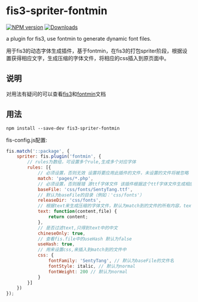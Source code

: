 # fis3-spriter-fontmin


[![NPM version][npm-image]][npm-url]
[![Downloads][downloads-image]][npm-url]

a plugin for fis3, use fontmin to generate dynamic font files.

用于fis3的动态字体生成插件，基于fontmin，在fis3的打包spriter阶段，根据设置获得相应文字，生成压缩的字体文件，将相应的css插入到原页面中。

## 说明
对用法有疑问的可以查看[fis3](http://fis.baidu.com/fis3/docs/beginning/intro.html)和[fontmin](https://github.com/ecomfe/fontmin)文档

## 用法

```
npm install --save-dev fis3-spriter-fontmin
```

fis-config.js配置:

```js
fis.match('::package', {
    spriter: fis.plugin('fontmin', {
        // rules为数组，可设置多个rule,生成多个对应字体
        rules: [{
            // 必须设置，否则无效 设置将要应用此插件的文件，未设置的文件将被忽略
            match: 'pages/*.php',
            // 必须设置，否则报错 源ttf字体文件 该插件根据这个ttf字体文件生成相应压缩字体文件
            baseFile: 'css/fonts/SentyTang.ttf',
            // 默认为baseFile的目录（例如：'css/fonts'）
            releaseDir: 'css/fonts',
            // 根据text来生成压缩的字体文件，默认为match到的文件的所有内容，text也可设置为string类型，如text: 'aaa'
            text: function(content,file) {
                return content;
            },
            // 是否过滤text,只得到text中的中文
            chineseOnly: true,
            // 查看fis.file中的useHash 默认为false
            useHash: true,
            // 用来设置css,来插入到match到的文件中
            css: {
                fontFamily: 'SentyTang', // 默认为baseFile的文件名
                fontStyle: italic, // 默认为normal
                fontWeight: 200 // 默认为normal
            }
        }]
    })
});
```

[downloads-image]: http://img.shields.io/npm/dm/fis3-spriter-fontmin.svg
[npm-url]: https://npmjs.org/package/fis3-spriter-fontmin
[npm-image]: http://img.shields.io/npm/v/fis3-spriter-fontmin.svg
